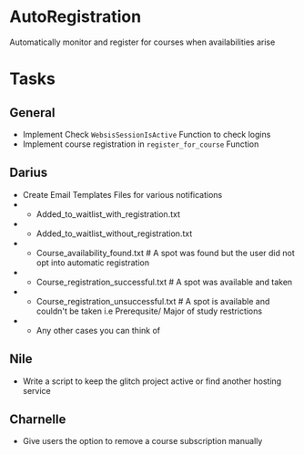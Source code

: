# AutoRegistration
Automatically monitor and register for courses when availabilities arise

# Tasks 
## General 
* Implement Check ```WebsisSessionIsActive``` Function to check logins
* Implement course registration in ```register_for_course``` Function
  
## Darius 
* Create Email Templates Files for various notifications 
* * Added_to_waitlist_with_registration.txt
* * Added_to_waitlist_without_registration.txt
* * Course_availability_found.txt # A spot was found but the user did not opt into automatic registration
* * Course_registration_successful.txt # A spot was available and taken
* * Course_registration_unsuccessful.txt # A spot is available and couldn't be taken i.e Prerequsite/ Major of study restrictions
* * Any other cases you can think of
## Nile 
* Write a script to keep the glitch project active or find another hosting service
## Charnelle 
* Give users the option to remove a course subscription manually 